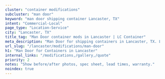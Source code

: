```yaml
---
cluster: "container modifications"
subcluster: "man door"
keyword: "man door shipping container Lancaster, TX"
intent: "Commercial-Local"
page_type: "Location-Service"
city: "Lancaster, TX"
title_tag: "Man Door container mods in Lancaster | LC Container"
meta_description: "Man Door for shipping containers in Lancaster, TX. Local fabrication & pro install. LC Container — Since 2003. Get a quote."
url_slug: "/lancaster/modifications/man-door"
h1: "Man Door for Containers in Lancaster"
internal_links: "/modifications,/gallery,/quote"
priority: 2
notes: "Show before/after photos, spec sheet, lead times, warranty."
noindex: true
---
```


<!-- TODO: Add unique city/inventory copy, images, and internal links here. -->
